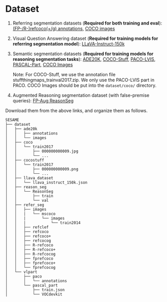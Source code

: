 # Dataset

1. Referring segmentation datasets (**Required for both training and eval**): [(FP-/R-)refcoco(+/g) annotations](https://drive.google.com/file/d/1mA3kcY3QiAZz1Zr89MCKYd7e3LBIwUzl/view?usp=sharing), [COCO images](http://images.cocodataset.org/zips/train2014.zip)

2. Visual Question Answering dataset (**Required for training models for referring segmentation model**): [LLaVA-Instruct-150k](https://huggingface.co/datasets/liuhaotian/LLaVA-Instruct-150K/blob/main/llava_instruct_150k.json)

1. Semantic segmentation datasets (**Required for training models for reasoning segmentation tasks**): [ADE20K](http://data.csail.mit.edu/places/ADEchallenge/ADEChallengeData2016.zip), [COCO-Stuff](http://calvin.inf.ed.ac.uk/wp-content/uploads/data/cocostuffdataset/stuffthingmaps_trainval2017.zip), [PACO-LVIS](https://github.com/facebookresearch/paco/tree/main#dataset-setup), [PASCAL-Part](https://github.com/facebookresearch/VLPart/tree/main/datasets#pascal-part), [COCO Images](http://images.cocodataset.org/zips/train2017.zip)

    Note: For COCO-Stuff, we use the annotation file stuffthingmaps_trainval2017.zip. We only use the PACO-LVIS part in PACO. COCO Images should be put into the `dataset/coco/` directory.

5. Augmented Reasoning segmentation dataset (with false-premise queries): [FP-Aug ReasonSeg](https://drive.google.com/file/d/11WNg1KaV2mk7gTdJRa2aahGqfj4luTDw/view?usp=sharing)

Download them from the above links, and organize them as follows.

```
SESAME
├── dataset
│   ├── ade20k
│   │   ├── annotations
│   │   └── images
│   ├── coco
│   │   └── train2017
│   │       ├── 000000000009.jpg
│   │       └── ...
│   ├── cocostuff
│   │   └── train2017
│   │       ├── 000000000009.png
│   │       └── ...
│   ├── llava_dataset
│   │   └── llava_instruct_150k.json
│   ├── reason_seg
│   │   └── ReasonSeg
│   │       ├── train
│   │       └── val
│   ├── refer_seg
│   │   ├── images
│   │   |   └── mscoco
│   │   |       └── images
│   │   |           └── train2014
│   │   ├── refclef
│   │   ├── refcoco
│   │   ├── refcoco+
│   │   ├── refcocog
│   │   ├── R-refcoco
│   │   ├── R-refcoco+
│   │   ├── R-refcocog
│   │   ├── fprefcoco
│   │   ├── fprefcoco+
│   │   └── fprefcocog
│   └── vlpart
│       ├── paco
│       │   └── annotations
│       └── pascal_part
│           ├── train.json
│           └── VOCdevkit
```

